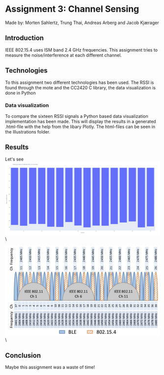 # Assignment 3: Channel Sensing
Made by: Morten Sahlertz, Trung Thai, Andreas Arberg and Jacob Kjærager

## Introduction
IEEE 802.15.4 uses ISM band 2.4 GHz frequencies. This assignment tries to measure the noise/interference at each different channel.

## Technologies
To this assignment two different technologies has been used. The RSSI is found through the mote and the CC2420 C library, the data visualization is done in Python

### Data visualization
To compare the sixteen RSSI signals a Python based data visualization implementation has been made. This will display the results in a generated .html-file with the help from the libary Plotly. The html-files can be seen in the Illustrations folder.  

## Results 
Let's see
![alt text](https://github.com/Dudeslam/Wu-Tan-Lan/blob/master/Assignment3/newplot%20(4).png?raw=true)\

![alt text](https://github.com/Dudeslam/Wu-Tan-Lan/blob/master/Assignment3/802_BLE_wifi.PNG?raw=true)\

## Conclusion
Maybe this assignment was a waste of time!
